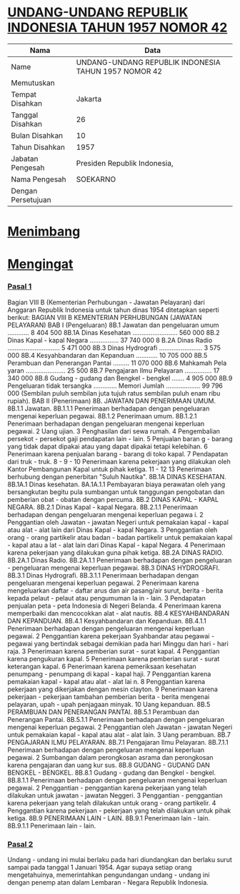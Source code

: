 # [UNDANG-UNDANG REPUBLIK INDONESIA TAHUN 1957 NOMOR 42](http://example.org/legal/document/uu/1957/42)

| Nama | Data |
| ------ | ----- |
|Name|UNDANG-UNDANG REPUBLIK INDONESIA TAHUN 1957 NOMOR 42|
|Memutuskan||
|Tempat Disahkan|Jakarta|
|Tanggal Disahkan|26|
|Bulan Disahkan|10|
|Tahun Disahkan|1957|
|Jabatan Pengesah|Presiden Republik Indonesia,|
|Nama Pengesah|SOEKARNO|
|Dengan Persetujuan||
# [Menimbang](http://example.org/legal/document/uu/1957/42/menimbang)

# [Mengingat](http://example.org/legal/document/uu/1957/42/mengingat)


### [Pasal 1](http://example.org/legal/document/uu/1957/42/pasal/0001)
Bagian VIII B (Kementerian Perhubungan - Jawatan Pelayaran) dari Anggaran Republik Indonesia untuk tahun dinas 1954 ditetapkan seperti berikut: BAGIAN VIII B KEMENTERIAN PERHUBUNGAN (JAWATAN PELAYARAN) BAB I (Pengeluaran) 8B.1 Jawatan dan pengeluaran umum ............ 8 404 500 8B.1A Dinas Kesehatan ......................... 560 000 8B.2 Dinas Kapal - kapal Negara ................ 37 740 000 8 B.2A Dinas Radio ............................. 5 471 000 8B.3 Dinas Hydrografi ........................ 3 575 000 8B.4 Kesyahbandaran dan Kepanduan ............ 10 705 000 8B.5 Perambuan dan Penerangan Pantai ......... 11 070 000 8B.6 Mahkamah Pela yaran ...................... 25 500 8B.7 Pengajaran Ilmu Pelayaran ............... 17 340 000 8B.8 Gudang - gudang dan Bengkel - bengkel ....... 4 905 000 8B.9 Pengeluaran tidak tersangka ............. Memori Jumlah ................... 99 796 000 (Sembilan puluh sembilan juta tujuh ratus sembilan puluh enam ribu rupiah). BAB II (Penerimaan) 8B. JAWATAN DAN PENERIMAAN UMUM. 8B.1.1 Jawatan. 8B.1.1.1 Penerimaan berhadapan dengan pengeluaran mengenai keperluan pegawai. 8B.1.2 Penerimaan umum. 8B.1.2.1 Penerimaan berhadapan dengan pengeluaran mengenai keperluan pegawai. 2 Uang ujian. 3 Penghasilan dari sewa rumah. 4 Pengembalian persekot - persekot gaji pendapatan lain - lain. 5 Penjualan baran g - barang yang tidak dapat dipakai atau yang dapat dipakai tetapi kelebihan. 6 Penerimaan karena penjualan barang - barang di toko kapal. 7 Pendapatan dari truk - truk. 8 - 9 - 10 Penerimaan karena pekerjaan yang dilakukan oleh Kantor Pembangunan Kapal untuk pihak ketiga. 11 - 12 13 Penerimaan berhubung dengan penerbitan "Suluh Nautika". 8B.1A DINAS KESEHATAN. 8B.1A.1 Dinas kesehatan. 8A.1A.1.1 Pembayaran biaya perawatan oleh yang bersangkutan begitu pula sumbangan untuk tanggungan pengobatan dan pemberian obat - obatan dengan percuma. 8B.2 DINAS KAPAL - KAPAL NEGARA. 8B.2.1 Dinas Kapal - kapal Negara. 8B.2.1.1 Penerimaan berhadapan dengan pengeluaran mengenai keperluan pegawa i. 2 Penggantian oleh Jawatan - jawatan Negeri untuk pemakaian kapal - kapal atau alat - alat lain dari Dinas Kapal - kapal Negara. 3 Penggantian oleh orang - orang partikelir atau badan - badan partikelir untuk pemakaian kapal - kapal atau a lat - alat lain dari Dinas Kapal - kapal Negara. 4 Penerimaan karena pekerjaan yang dilakukan guna pihak ketiga. 8B.2A DINAS RADIO. 8B.2A.1 Dinas Radio. 8B.2A.1.1 Penerimaan berhadapan dengan pengeluaran - pengeluaran mengenai keperluan pegawai. 8B.3 DINAS HYDROGRAFI. 8B.3.1 Dinas Hydrografi. 8B.3.1.1 Penerimaan berhadapan dengan pengeluaran mengenai keperluan pegawai. 2 Penerimaan karena mengeluarkan daftar - daftar arus dan air pasang/air surut, berita - berita kepada pelaut - pelaut atau pengumuman la in - lain. 3 Pendapatan penjualan peta - peta Indonesia di Negeri Belanda. 4 Penerimaan karena memperbaiki dan mencocokkan alat - alat nautis. 8B.4 KESYAHBANDARAN DAN KEPANDUAN. 8B.4.1 Kesyahbandaran dan Kepanduan. 8B.4.1.1 Penerimaan berhadapan dengan pengeluaran mengenai keperluan pegawai. 2 Penggantian karena pekerjaan Syahbandar atau pegawai - pegawai yang bertindak sebagai demikian pada hari Minggu dan hari - hari raja. 3 Penerimaan karena pemberian surat - surat kapal. 4 Penggantian karena pengukuran kapal. 5 Penerimaan karena pemberian surat - surat keterangan kapal. 6 Penerimaan karena pemeriksaan kesehatan penumpang - penumpang di kapal - kapal haji. 7 Penggantian karena pemakaian kapal - kapal atau alat - alat lai n. 8 Penggantian karena pekerjaan yang dikerjakan dengan mesin clayton. 9 Penerimaan karena pekerjaan - pekerjaan tambahan pemberian berita - berita mengenai pelayaran, upah - upah penjagaan minyak. 10 Uang kepanduan. 8B.5 PERAMBUAN DAN PENERANGAN PANTAI. 8B.5.1 Perambuan dan Penerangan Pantai. 8B.5.1.1 Penerimaan berhadapan dengan pengeluaran mengenai keperluan pegawai. 2 Penggantian oleh Jawatan - jawatan Negeri untuk pemakaian kapal - kapal atau alat - alat lain. 3 Uang perambuan. 8B.7 PENGAJARAN ILMU PELAYARAN. 8B.7.1 Pengajaran Ilmu Pelayaran. 8B.7.1.1 Penerimaan berhadapan dengan pengeluaran mengenai keperluan pegawai. 2 Sumbangan dalam perongkosan asrama dan perongkosan karena pengajaran dan uang kur sus. 8B.8 GUDANG - GUDANG DAN BENGKEL - BENGKEL. 8B.8.1 Gudang - gudang dan Bengkel - bengkel. 8B.8.1.1 Penerimaan berhadapan dengan pengeluaran mengenai keperluan pegawai. 2 Penggantian - penggantian karena pekerjaan yang telah dilakukan untuk jawatan - jawatan Neggeri. 3 Penggantian - penggantian karena pekerjaan yang telah dilakukan untuk orang - orang partikelir. 4 Penggantian karena pekerjaan - pekerjaan yang telah dilakukan untuk pihak ketiga. 8B.9 PENERIMAAN LAIN - LAIN. 8B.9.1 Penerimaan lain - lain. 8B.9.1.1 Penerimaan lain - lain.


### [Pasal 2](http://example.org/legal/document/uu/1957/42/pasal/0002)
Undang - undang ini mulai berlaku pada hari diundangkan dan berlaku surut sampai pada tanggal 1 Januari 1954. Agar supaya setiap orang mengetahuinya, memerintahkan pengundangan undang - undang ini dengan penemp atan dalam Lembaran - Negara Republik Indonesia.

